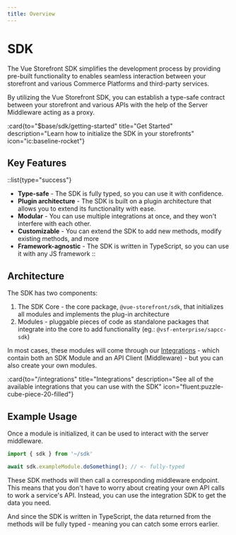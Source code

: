 ```yaml
---
title: Overview
---
```


# SDK

The Vue Storefront SDK simplifies the development process by providing pre-built functionality to enables seamless interaction between your storefront and various Commerce Platforms and third-party services. 

By utilizing the Vue Storefront SDK, you can establish a type-safe contract between your storefront and various APIs with the help of the Server Middleware acting as a proxy.

:card{to="$base/sdk/getting-started" title="Get Started" description="Learn how to initialize the SDK in your storefronts" icon="ic:baseline-rocket"}


## Key Features

::list{type="success"}
- **Type-safe** - The SDK is fully typed, so you can use it with confidence.
- **Plugin architecture** - The SDK is built on a plugin architecture that allows you to extend its functionality with ease.
- **Modular** - You can use multiple integrations at once, and they won't interfere with each other.
- **Customizable** - You can extend the SDK to add new methods, modify existing methods, and more
- **Framework-agnostic** - The SDK is written in TypeScript, so you can use it with any JS framework
::


## Architecture

The SDK has two components:

1. The SDK Core - the core package, `@vue-storefront/sdk`, that initializes all modules and implements the plug-in architecture
2. Modules - pluggable pieces of code as standalone packages that integrate into the core to add functionality (eg.: `@vsf-enterprise/sapcc-sdk`)

In most cases, these modules will come through our [Integrations](/integrations) - which contain both an SDK Module and an API Client (Middleware) - but you can also create your own modules.

:card{to="/integrations" title="Integrations" description="See all of the available integrations that you can use with the SDK" icon="fluent:puzzle-cube-piece-20-filled"}

## Example Usage

Once a module is initialized, it can be used to interact with the server middleware. 

```ts
import { sdk } from '~/sdk'

await sdk.exampleModule.doSomething(); // <- fully-typed
```

These SDK methods will then call a corresponding middleware endpoint. This means that you don't have to worry about creating your own API calls to work a service's API. Instead, you can use the integration SDK to get the data you need.

And since the SDK is written in TypeScript, the data returned from the methods will be fully typed - meaning you can catch some errors earlier. 



